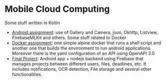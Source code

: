 # Mobile Cloud Computing
Some stuff written in Kotlin
- [Android assignment](./First): use of Gallery and Camera, json, Okhttp, Listview, FirebaseMLKit and others.
Some stuff related to Docker
- [Docker assignment](./Second): one simple alpine docker that runs a shell script and another one that builds the environment to run android applications. Moreover there is the yaml configuration of an API using OpenAPI 3.0
- [Final Project](./FinalProject): Android app + nodejs backend using Firebase that manages projects between different users, files, deadlines, etc. It includes notifications, OCR detection, File storage and several other functionalities. 
